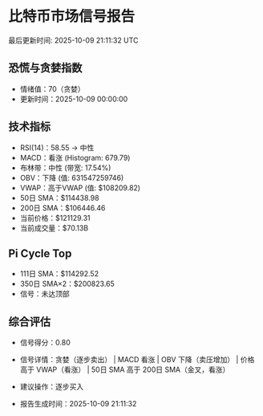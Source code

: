 # 比特币市场信号报告

最后更新时间: 2025-10-09 21:11:32 UTC

## 恐慌与贪婪指数
- 情绪值：70（贪婪）
- 更新时间：2025-10-09 00:00:00

## 技术指标
- RSI(14)：58.55 → 中性
- MACD：看涨 (Histogram: 679.79)
- 布林带：中性 (带宽: 17.54%)
- OBV：下降 (值: 631547259746)
- VWAP：高于VWAP (值: $108209.82)
- 50日 SMA：$114438.98
- 200日 SMA：$106446.46
- 当前价格：$121129.31
- 当前成交量：$70.13B

## Pi Cycle Top
- 111日 SMA：$114292.52
- 350日 SMA×2：$200823.65
- 信号：未达顶部

## 综合评估
- 信号得分：0.80
- 信号详情：贪婪（逐步卖出） | MACD 看涨 | OBV 下降（卖压增加） | 价格高于 VWAP（看涨） | 50日 SMA 高于 200日 SMA（金叉，看涨）
- 建议操作：逐步买入

- 报告生成时间：2025-10-09 21:11:32